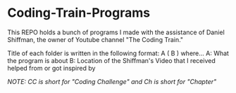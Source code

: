 # Coding-Train-Programs

This REPO holds a bunch of programs I made with the assistance of Daniel Shiffman, the owner of Youtube channel "The Coding Train."

Title of each folder is written in the following format: 
A ( B )
where...
A: What the program is about
B: Location of the Shiffman's Video that I received helped from or got inspired by 

*NOTE: CC is short for "Coding Challenge" and Ch is short for "Chapter"*
